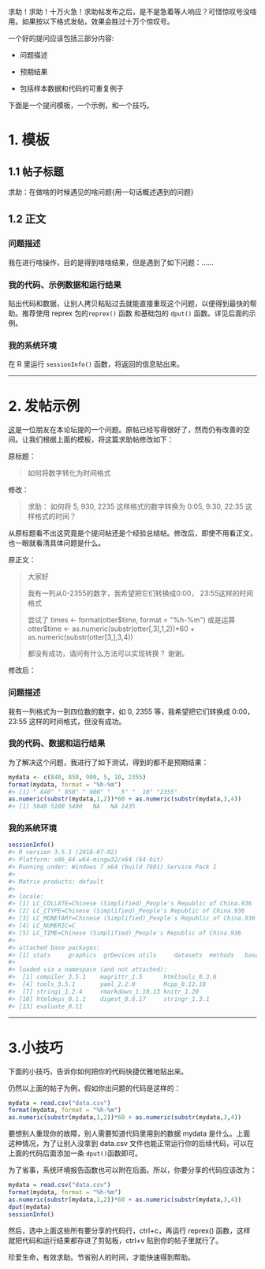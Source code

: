 求助！求助！十万火急！求助帖发布之后，是不是急着等人响应？可惜惊叹号没啥用。如果按以下格式发帖，效果会胜过十万个惊叹号。

一个好的提问应该包括三部分内容:

- 问题描述

- 预期结果

- 包括样本数据和代码的可重复例子

下面是一个提问模板，一个示例，和一个技巧。


# 1. 模板

## 1.1 帖子标题

求助：在做啥的时候遇见的啥问题{用一句话概述遇到的问题}

## 1.2 正文

### 问题描述 

我在进行啥操作，目的是得到啥啥结果，但是遇到了如下问题：……

### 我的代码、示例数据和运行结果

贴出代码和数据，让别人拷贝粘贴过去就能直接重现这个问题，以便得到最快的帮助。推荐使用  reprex 包的`reprex()` 函数 和基础包的 `dput()` 函数。详见后面的示例。

### 我的系统环境

在 R 里运行 `sessionInfo()` 函数，将返回的信息贴出来。

-----

# 2. 发帖示例

[这](https://d.cosx.org/d/420238--)是一位朋友在本论坛提的一个问题。原帖已经写得很好了，然而仍有改善的空间。让我们根据上面的模板，将这篇求助帖修改如下：

原标题：

> 如何将数字转化为时间格式

修改：

>  求助： 如何将 5, 930, 2235  这样格式的数字转换为 0:05, 9:30, 22:35  这样格式的时间？

从原标题看不出这究竟是个提问帖还是个经验总结帖。修改后，即使不用看正文，也一眼就看清具体问题是什么。

原正文：

> 大家好
>
> 我有一列从0-2355的数字，我希望把它们转换成0:00， 23:55这样的时间格式
>
> 尝试了 times <- format(otter$time, format = "%h-%m")
> 或是运算otter$time <- as.numeric(substr(otter[,3],1,2))*60 + as.numeric(substr(otter[3,],3,4))
>
> 都没有成功，请问有什么方法可以实现转换？
> 谢谢。

修改后：

### 问题描述 

我有一列格式为一到四位数的数字，如 0, 2355 等，我希望把它们转换成 0:00， 23:55 这样的时间格式，但没有成功。

### 我的代码、数据和运行结果

为了解决这个问题，我进行了如下测试，得到的都不是预期结果：

``` r
mydata <- c(840, 850, 900, 5, 10, 2355)
format(mydata, format = "%h-%m")
#> [1] " 840" " 850" " 900" "   5" "  10" "2355"
as.numeric(substr(mydata,1,2))*60 + as.numeric(substr(mydata,3,4))
#> [1] 5040 5100 5400   NA   NA 1435
```

### 我的系统环境

``` r
sessionInfo()
#> R version 3.5.1 (2018-07-02)
#> Platform: x86_64-w64-mingw32/x64 (64-bit)
#> Running under: Windows 7 x64 (build 7601) Service Pack 1
#> 
#> Matrix products: default
#> 
#> locale:
#> [1] LC_COLLATE=Chinese (Simplified)_People's Republic of China.936 
#> [2] LC_CTYPE=Chinese (Simplified)_People's Republic of China.936   
#> [3] LC_MONETARY=Chinese (Simplified)_People's Republic of China.936
#> [4] LC_NUMERIC=C                                                   
#> [5] LC_TIME=Chinese (Simplified)_People's Republic of China.936    
#> 
#> attached base packages:
#> [1] stats     graphics  grDevices utils     datasets  methods   base     
#> 
#> loaded via a namespace (and not attached):
#>  [1] compiler_3.5.1    magrittr_1.5      htmltools_0.3.6  
#>  [4] tools_3.5.1       yaml_2.2.0        Rcpp_0.12.18     
#>  [7] stringi_1.2.4     rmarkdown_1.10.13 knitr_1.20       
#> [10] htmldeps_0.1.1    digest_0.6.17     stringr_1.3.1    
#> [13] evaluate_0.11
```

----

# 3.小技巧

下面的小技巧，告诉你如何把你的代码快捷优雅地贴出来。

仍然以上面的帖子为例，假如你出问题的代码是这样的：

``` r
mydata = read.csv("data.csv")
format(mydata, format = "%h-%m")
as.numeric(substr(mydata,1,2))*60 + as.numeric(substr(mydata,3,4))
```

要想别人重现你的故障，别人需要知道代码里用到的数据 mydata 是什么。上面这种情况，为了让别人没拿到 data.csv 文件也能正常运行你的后续代码，可以在上面的代码后面添加一条 `dput()`函数即可。

为了省事，系统环境报告函数也可以附在后面。所以，你要分享的代码应该改为：

``` r
mydata = read.csv("data.csv")
format(mydata, format = "%h-%m")
as.numeric(substr(mydata,1,2))*60 + as.numeric(substr(mydata,3,4))
dput(mydata)
sessionInfo()
```

然后，选中上面这些所有要分享的代码行，ctrl+c，再运行 reprex() 函数，这样就把代码和运行结果都存进了剪贴板，ctrl+v 贴到你的帖子里就行了。

珍爱生命，有效求助。节省别人的时间，才能快速得到帮助。